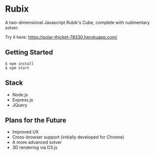 # Rubix
A two-dimensional Javascript Rubik's Cube, complete with rudimentary solver. 

Try it here: https://polar-thicket-78330.herokuapp.com/

## Getting Started

    $ npm install
    $ npm start

## Stack

 - Node.js
 - Express.js
 - JQuery

## Plans for the Future
  - Improved UX
  - Cross-browser support (initially developed for Chrome)
  - A more advanced solver
  - 3D rendering via D3.js
